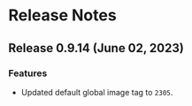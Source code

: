 # Release Notes
## Release 0.9.14 (June 02, 2023)
### Features ###
  - Updated default global image tag to `2305`.
